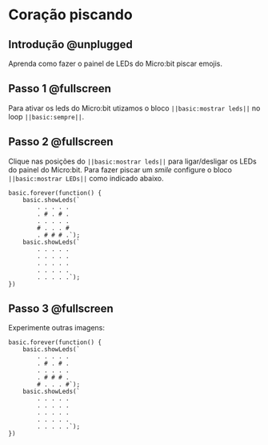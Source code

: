# Coração piscando

## Introdução @unplugged

Aprenda como fazer o painel de LEDs do Micro:bit piscar emojis.

## Passo 1 @fullscreen

Para ativar os leds do Micro:bit utizamos o bloco ``||basic:mostrar leds||`` no loop ``||basic:sempre||``.

## Passo 2 @fullscreen

Clique nas posições do ``||basic:mostrar leds||`` para ligar/desligar os LEDs do painel do Micro:bit. Para fazer piscar um *smile* configure o bloco ``||basic:mostrar LEDs||`` como indicado abaixo.

```blocks
basic.forever(function() {
    basic.showLeds(`
        . . . . .
        . # . # .
        . . . . .
        # . . . #
        . # # # .`);
    basic.showLeds(`
        . . . . .
        . . . . .
        . . . . .
        . . . . .
        . . . . .`);
})
```

## Passo 3 @fullscreen
Experimente outras imagens:

```blocks
basic.forever(function() {
    basic.showLeds(`
        . . . . .
        . # . # .
        . . . . .
        . # # # .
        # . . . #`);
    basic.showLeds(`
        . . . . .
        . . . . .
        . . . . .
        . . . . .
        . . . . .`);
})
```